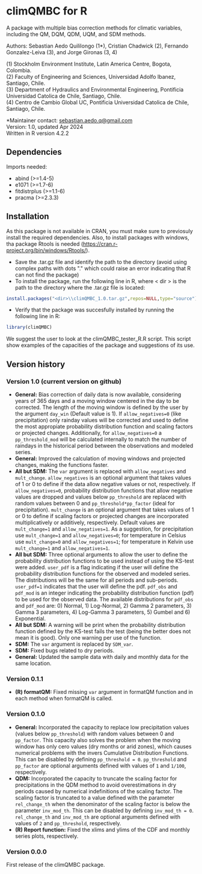 # climQMBC for R
A package with multiple bias correction methods for climatic variables, including the QM, DQM, QDM, UQM, and SDM methods.

Authors: Sebastian Aedo Quililongo (1*), Cristian Chadwick (2), Fernando Gonzalez-Leiva (3), and Jorge Gironas (3, 4)

(1) Stockholm Environment Institute, Latin America Centre, Bogota, Colombia.\
(2) Faculty of Engineering and Sciences, Universidad Adolfo Ibanez, Santiago, Chile. \
(3) Department of Hydraulics and Environmental Engineering, Pontificia Universidad Catolica de Chile, Santiago, Chile.\
(4) Centro de Cambio Global UC, Pontificia Universidad Catolica de Chile, Santiago, Chile. 

*Maintainer contact: sebastian.aedo.q@gmail.com\
Version: 1.0, updated Apr 2024\
Written in R version 4.2.2

## Dependencies
Imports needed:
- abind (>=1.4-5)
- e1071 (>=1.7-6)
- fitdistrplus (>=1.1-6)
- pracma (>=2.3.3)

## Installation
As this package is not available in CRAN, you must make sure to previosuly install the required dependencies. Also, to install packages with windows, tha package Rtools is needed (https://cran.r-project.org/bin/windows/Rtools/).

- Save the .tar.gz file and identify the path to the directory (avoid using complex paths with dots "." which could raise an error indicating that R can not find the package)
- To install the package, run the following line in R, where < dir > is the path to the directory where the .tar.gz file is located:
```R
install.packages("<dir>\\climQMBC_1.0.tar.gz",repos=NULL,type="source")
```
- Verify that the package was succesfully installed by running the following line in R:
```R
library(climQMBC)
```

We suggest the user to look at the climQMBC_tester_R.R script. This script show examples of the capacities of the package and suggestions of its use.


## Version history
### Version 1.0 (current version on github)
- **General:** Bias correction of daily data is now available, considering years of 365 days and a moving window centered in the day to be corrected. The length of the moving window is defined by the user by the argument `day_win` (Default value is 1). If `allow_negatives=0` (like precipitation) only rainday values will be corrected and used to define the most appropiate probability distribution function and scaling factors or projected changes. Additionally, for `allow_negatives=0` a `pp_threshold_mod` will be calculated internally to match the number of raindays in the historical period between the observations and modeled series.
- **General:** Improved the calculation of moving windows and projected changes, making the functions faster.
- **All but SDM:** The `var` argument is replaced with `allow_negatives` and `mult_change`. `allow_negatives` is an optional argument that takes values of 1 or 0 to define if the data allow negative values or not, respectively. If `allow_negatives=0`, probability distribution functions that allow negative values are dropped and values below `pp_threshold` are replaced with random values between 0 and `pp_threshold*pp_factor` (ideal for precipitation). `mult_change` is an optional argument that takes values of 1 or 0 to define if scaling factors or projected changes are incorporated multiplicatively or additively, respectively. Default values are `mult_change=1` and `allow_negatives=1`. As a suggestion, for precipitation use `mult_change=1` and `allow_negatives=0`; for temperature in Celsius use `mult_change=0` and `allow_negatives=1`; for temperature in Kelvin use `mult_change=1` and `allow_negatives=1`.
- **All but SDM:** Three optional arguments to allow the user to define the probability distribution functions to be used instead of using the KS-test were added. `user_pdf` is a flag indicating if the user will define the probability distribution functions for the observed and modeled series. The distributions will be the same for all periods and sub-periods. `user_pdf=1` indicates that the user will define the pdf. `pdf_obs` and `pdf_mod` is an integer indicating the probability distribution function (pdf) to be used for the observed data. The available distributions for `pdf_obs` and `pdf_mod` are: 0) Normal, 1) Log-Normal, 2) Gamma 2 parameters, 3) Gamma 3 parameters, 4) Log-Gamma 3 parameters, 5) Gumbel and 6) Exponential.
- **All but SDM:** A warning will be print when the probability distribution function defined by the KS-test fails the test (being the better does not mean it is good). Only one warning per use of the function.
- **SDM:** The `var` argument is replaced by `SDM_var`.
- **SDM:** Fixed bugs related to dry periods.
- **General:** Updated the sample data with daily and monthly data for the same location.


### Version 0.1.1
- **(R) formatQM:** Fixed missing `var` argument in formatQM function and in each method when formatQM is called.


### Version 0.1.0
- **General:** Incorporated the capacity to replace low precipitation values (values below `pp_threshold`) with random values between 0 and `pp_factor`. This capacity also solves the problem when the moving window has only cero values (dry months or arid zones), which causes numerical problems with the invers Cumulative Distribution Functions. This can be disabled by defining `pp_threshold = 0`. `pp_threshold` and `pp_factor` are optional arguments defined with values of `1` and `1/100`, respectively.
- **QDM:** Incorporated the capacity to truncate the scaling factor for precipitations in the QDM method to avoid overestimations in dry periods caused by numerical indefinitions of the scaling factor. The scaling factor is truncated to a value defined with the parameter `rel_change_th` when the denominator of the scaling factor is below the parameter `inv_mod_th`. This can be disabled by defining `inv_mod_th = 0`. `rel_change_th` and `inv_mod_th` are optional arguments defined with values of `2` and `pp_threshold`, respectively.
- **(R) Report function:** Fixed the xlims and ylims of the CDF and monthly series plots, respectively.


### Version 0.0.0
First release of the climQMBC package.